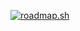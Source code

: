 [![roadmap.sh](https://roadmap.sh/card/wide/6732de3a31d65c235d1c54dc?variant=dark&roadmaps=frontend%2Cjavascript%2Cgit-github%2C67d869260ac560d683e1a84a)](https://roadmap.sh)
